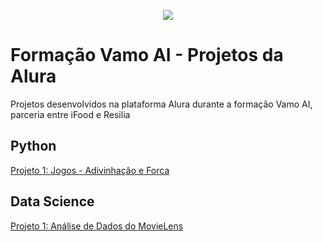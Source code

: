 <p align="center">
  <img src="https://github.com/lis-r-barreto/Vamo-AI-Alura/blob/master/vamoAI.png">
</p>

# Formação Vamo AI - Projetos da Alura
Projetos desenvolvidos na plataforma Alura durante a formação Vamo AI, parceria entre iFood e Resilia


## Python
[Projeto 1: Jogos - Adivinhação e Forca](https://github.com/lis-r-barreto/Vamo-AI-Alura/tree/main/Python/jogos)

## Data Science
[Projeto 1: Análise de Dados do MovieLens](https://github.com/lis-r-barreto/Vamo-AI-Alura/blob/main/Data%20Science/Analisando_os_Dados_do_MovieLens.ipynb)
